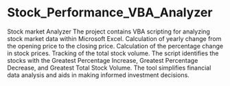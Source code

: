 # Stock_Performance_VBA_Analyzer
Stock market Analyzer
The project contains VBA scripting for analyzing stock market data within Microsoft Excel.
Calculation of yearly change from the opening price to the closing price.
Calculation of the percentage change in stock prices.
Tracking of the total stock volume.
The script identifies the stocks with the Greatest Percentage Increase, Greatest Percentage Decrease, and Greatest Total Stock Volume.
The tool simplifies financial data analysis and aids in making informed investment decisions. 
